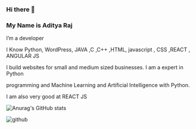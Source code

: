 ### Hi there 👋
### My Name is Aditya Raj
I’m a developer 

I Know Python, WordPress, JAVA ,C ,C++ ,HTML, javascript , CSS ,REACT , ANGULAR JS

I build websites for small and medium sized businesses. I am a expert in Python

programming and Machine Learning and Artificial Intelligence with Python.

I am also very good at REACT JS

![Anurag's GitHub stats](https://github-readme-stats.vercel.app/api?username=Aditya-raj77x&theme=radical&show_icons=true)

![github](https://img.shields.io/badge/GitHub-000000?style=for-the-badge&logo=GitHub&logoColor=white)
<!--
**Aditya-raj77x/Aditya-raj77x** is a ✨ _special_ ✨ repository because its `README.md` (this file) appears on your GitHub profile.

Here are some ideas to get you started:

- 🔭 I’m currently working on ...
- 🌱 I’m currently learning ...
- 👯 I’m looking to collaborate on ...
- 🤔 I’m looking for help with ...
- 💬 Ask me about ...
- 📫 How to reach me: ...
- 😄 Pronouns: ...
- ⚡ Fun fact: ...
-->

